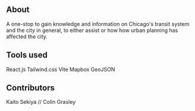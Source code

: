 ## About
A one-stop to gain knowledge and information on Chicago's transit system and the city in general, to either assist or how how urban planning has affected the city.

## Tools used
React.js
Tailwind.css
Vite
Mapbox
GeoJSON

## Contributors
Kaito Sekiya //
Colin Grasley
